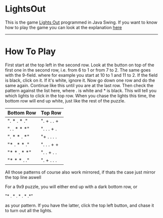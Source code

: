 # LightsOut

This is the game [Lights Out](https://www.logicgamesonline.com/lightsout/) programmed in Java Swing. If you want to know how to play the game you can look at the explanation [here](https://www.logicgamesonline.com/lightsout/tutorial.html) 

***

<h1>How To Play</h1>
  
First start at the top left in the second row. Look at the button on top of the first one in the second row, i.e. from 6 to 1 or from 7 to 2. The same goes with the 9-field. where for example you start at 10 to 1 and 11 to 2. If the field is black, click on it. If it's white, ignore it. Now go down one row and do the same again. Continue like this until you are at the last row. Then check the pattern against the list here, where . is white and * is black.  This will tell you which lights to click in the top row. When you chase the lights this time, the bottom row will end up white, just like the rest of the puzzle.

Bottom Row | Top Row
------------ | -------------
". * . * ." | ". + . . +
". . * * *" | ". . . + .
". * * . *" | "+ . . . . 
"* . * * ." | ". . . + +
"* * . * *" | ". . + . .
"* * * . ." | ". + . . .

All those patterns of course also work mirrored, if thats the case just mirror the top line aswell

For a 9x9 puzzle, you will either end up with a dark bottom row, or 

"* . * . * . * .*"

as your pattern. If you have the latter, click the top left button, and chase it to turn out all the lights.
